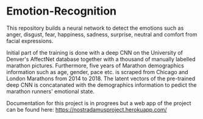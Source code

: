 # Emotion-Recognition
This repository builds a neural network to detect the emotions such as anger, disgust, fear, happiness, sadness, surprise, neutral and comfort from facial expressions. 

Initial part of the training is done with a deep CNN on the University of Denver's AffectNet database together with a thousand of manually labelled marathon pictures. Furthermore, five years of Marathon demographics information such as age, gender, pace etc. is scraped from Chicago and London Marathons from 2014 to 2018. The latent vectors of the pre-trained deep CNN is concatanated with the demographics information to pedict the marathon runners' emotional state.

Documentation for this project is in progrees but a web app of the project can be found here: https://nostradamusproject.herokuapp.com/

